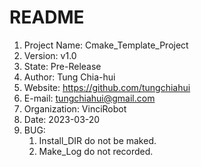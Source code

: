 # README
1. Project Name: Cmake_Template_Project
2. Version: v1.0
3. State: Pre-Release
4. Author: Tung Chia-hui
5. Website: https://github.com/tungchiahui
6. E-mail: tungchiahui@gmail.com
7. Organization: VinciRobot
8. Date: 2023-03-20
9. BUG: 
    1. Install_DIR do not be maked.
    2. Make_Log do not recorded.